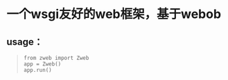 #  一个wsgi友好的web框架，基于webob



## usage：

> ```
> from zweb import Zweb
> app = Zweb()
> app.run()
> ```
>
> 
